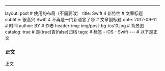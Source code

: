 ---
layout:     post     # 使用的布局（不需要改）
title:      Swift 4 新特性      # 文章标题
subtitle:   很高兴 Swift 4 不再是一门新语言了😅     # 文章副标题
date:       2017-09-11      # 时间
author:     BY      # 作者
header-img: img/post-bg-ios10.jpg       # 背景图
catalog: true       # 是(true)否(false)归档
tags:       # 标签
    - iOS
    - Swift
---     # 以下是正文


### 正文
正文
